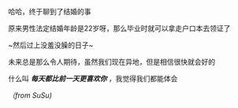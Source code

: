 哈哈，终于聊到了结婚的事

原来男性法定结婚年龄是22岁呀，那么毕业时就可以拿走户口本去领证了

~然后过上没羞没臊的日子~

未来总是那么令人期待，虽然我们现在异地，但是相信很快就会好的

什么叫 ***每天都比前一天更喜欢你*** ，我觉得我们都能体会

*（from SuSu)*
